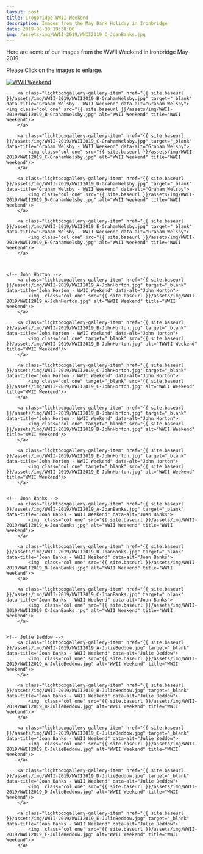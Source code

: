 ```yaml
---
layout: post
title: Ironbridge WWII Weekend
description: Images from the May Bank Holiday in Ironbridge
date: 2019-06-30 19:30:00
img: /assets/img/WWII-2019/WWII2019_C-JoanBanks.jpg
---
```


Here are some of our images from the WWII Weekend in Ironbridge May 2019. 

Please Click on the images to enlarge.

<div class="lightboxgallery-gallery">
	<!-- Graham Welsby -->
		<a class="lightboxgallery-gallery-item" href="{{ site.baseurl }}/assets/img/WWII-2019/WWII2019_A-GrahamWelsby.jpg" target="_blank" data-title="Graham Welsby - WWII Weekend" data-alt="Graham Welsby">	
			<img class="col one" src="{{ site.baseurl }}/assets/img/WWII-2019/WWII2019_A-GrahamWelsby.jpg" alt="WWII Weekend" title="WWII Weekend"/>
		</a>

		<a class="lightboxgallery-gallery-item" href="{{ site.baseurl }}/assets/img/WWII-2019/WWII2019_B-GrahamWelsby.jpg" target="_blank" data-title="Graham Welsby - WWII Weekend" data-alt="Graham Welsby">		<img class="col one" src="{{ site.baseurl }}/assets/img/WWII-2019/WWII2019_B-GrahamWelsby.jpg" alt="WWII Weekend" title="WWII Weekend"/>
		</a>

		<a class="lightboxgallery-gallery-item" href="{{ site.baseurl }}/assets/img/WWII-2019/WWII2019_C-GrahamWelsby.jpg" target="_blank" data-title="Graham Welsby - WWII Weekend" data-alt="Graham Welsby">	
			<img class="col one" src="{{ site.baseurl }}/assets/img/WWII-2019/WWII2019_C-GrahamWelsby.jpg" alt="WWII Weekend" title="WWII Weekend"/>
		</a>

		<a class="lightboxgallery-gallery-item" href="{{ site.baseurl }}/assets/img/WWII-2019/WWII2019_D-GrahamWelsby.jpg" target="_blank" data-title="Graham Welsby - WWII Weekend" data-alt="Graham Welsby">	
			<img class="col one" src="{{ site.baseurl }}/assets/img/WWII-2019/WWII2019_D-GrahamWelsby.jpg" alt="WWII Weekend" title="WWII Weekend"/>
		</a>

		<a class="lightboxgallery-gallery-item" href="{{ site.baseurl }}/assets/img/WWII-2019/WWII2019_E-GrahamWelsby.jpg" target="_blank" data-title="Graham Welsby - WWII Weekend" data-alt="Graham Welsby">	
			<img class="col one" src="{{ site.baseurl }}/assets/img/WWII-2019/WWII2019_E-GrahamWelsby.jpg" alt="WWII Weekend" title="WWII Weekend"/>
		</a>



	<!-- John Horton -->
		<a class="lightboxgallery-gallery-item" href="{{ site.baseurl }}/assets/img/WWII-2019/WWII2019_A-JohnHorton.jpg" target="_blank" data-title="John Horton - WWII Weekend" data-alt="John Horton">
			<img  class="col one" src="{{ site.baseurl }}/assets/img/WWII-2019/WWII2019_A-JohnHorton.jpg" alt="WWII Weekend" title="WWII Weekend"/>
		</a>
		
		<a class="lightboxgallery-gallery-item" href="{{ site.baseurl }}/assets/img/WWII-2019/WWII2019_B-JohnHorton.jpg" target="_blank" data-title="John Horton - WWII Weekend" data-alt="John Horton">
			<img class="col one" target="_blank" src="{{ site.baseurl }}/assets/img/WWII-2019/WWII2019_B-JohnHorton.jpg" alt="TWWII Weekend" title="WWII Weekend"/>
		</a>
		
		<a class="lightboxgallery-gallery-item" href="{{ site.baseurl }}/assets/img/WWII-2019/WWII2019_C-JohnHorton.jpg" target="_blank" data-title="John Horton - WWII Weekend" data-alt="John Horton">
			<img class="col one" target="_blank" src="{{ site.baseurl }}/assets/img/WWII-2019/WWII2019_C-JohnHorton.jpg" alt="WWII Weekend" title="WWII Weekend"/>
		</a>

		<a class="lightboxgallery-gallery-item" href="{{ site.baseurl }}/assets/img/WWII-2019/WWII2019_D-JohnHorton.jpg" target="_blank" data-title="John Horton - WWII Weekend" data-alt="John Horton">
			<img class="col one" target="_blank" src="{{ site.baseurl }}/assets/img/WWII-2019/WWII2019_D-JohnHorton.jpg" alt="WWII Weekend" title="WWII Weekend"/>
		</a>

		<a class="lightboxgallery-gallery-item" href="{{ site.baseurl }}/assets/img/WWII-2019/WWII2019_E-JohnHorton.jpg" target="_blank" data-title="John Horton - WWII Weekend" data-alt="John Horton">
			<img class="col one" target="_blank" src="{{ site.baseurl }}/assets/img/WWII-2019/WWII2019_E-JohnHorton.jpg" alt="WWII Weekend" title="WWII Weekend"/>
		</a>

	
	<!-- Joan Banks -->
		<a class="lightboxgallery-gallery-item" href="{{ site.baseurl }}/assets/img/WWII-2019/WWII2019_A-JoanBanks.jpg" target="_blank" data-title="Joan Banks - WWII Weekend" data-alt="Joan Banks">
			<img  class="col one" src="{{ site.baseurl }}/assets/img/WWII-2019/WWII2019_A-JoanBanks.jpg" alt="WWII Weekend" title="WWII Weekend"/>
		</a>

		<a class="lightboxgallery-gallery-item" href="{{ site.baseurl }}/assets/img/WWII-2019/WWII2019_B-JoanBanks.jpg" target="_blank" data-title="Joan Banks - WWII Weekend" data-alt="Joan Banks">
			<img  class="col one" src="{{ site.baseurl }}/assets/img/WWII-2019/WWII2019_B-JoanBanks.jpg" alt="WWII Weekend" title="WWII Weekend"/>
		</a>

		<a class="lightboxgallery-gallery-item" href="{{ site.baseurl }}/assets/img/WWII-2019/WWII2019_C-JoanBanks.jpg" target="_blank" data-title="Joan Banks - WWII Weekend" data-alt="Joan Banks">
			<img  class="col one" src="{{ site.baseurl }}/assets/img/WWII-2019/WWII2019_C-JoanBanks.jpg" alt="WWII Weekend" title="WWII Weekend"/>
		</a>


	<!-- Julie Beddow -->
		<a class="lightboxgallery-gallery-item" href="{{ site.baseurl }}/assets/img/WWII-2019/WWII2019_A-JulieBeddow.jpg" target="_blank" data-title="Joan Banks - WWII Weekend" data-alt="Julie Beddow">
			<img  class="col one" src="{{ site.baseurl }}/assets/img/WWII-2019/WWII2019_A-JulieBeddow.jpg" alt="WWII Weekend" title="WWII Weekend"/>
		</a>

		<a class="lightboxgallery-gallery-item" href="{{ site.baseurl }}/assets/img/WWII-2019/WWII2019_B-JulieBeddow.jpg" target="_blank" data-title="Joan Banks - WWII Weekend" data-alt="Julie Beddow">
			<img  class="col one" src="{{ site.baseurl }}/assets/img/WWII-2019/WWII2019_B-JulieBeddow.jpg" alt="WWII Weekend" title="WWII Weekend"/>
		</a>

		<a class="lightboxgallery-gallery-item" href="{{ site.baseurl }}/assets/img/WWII-2019/WWII2019_C-JulieBeddow.jpg" target="_blank" data-title="Joan Banks - WWII Weekend" data-alt="Julie Beddow">
			<img  class="col one" src="{{ site.baseurl }}/assets/img/WWII-2019/WWII2019_C-JulieBeddow.jpg" alt="WWII Weekend" title="WWII Weekend"/>
		</a>

		<a class="lightboxgallery-gallery-item" href="{{ site.baseurl }}/assets/img/WWII-2019/WWII2019_D-JulieBeddow.jpg" target="_blank" data-title="Joan Banks - WWII Weekend" data-alt="Julie Beddow">
			<img  class="col one" src="{{ site.baseurl }}/assets/img/WWII-2019/WWII2019_D-JulieBeddow.jpg" alt="WWII Weekend" title="WWII Weekend"/>
		</a>

		<a class="lightboxgallery-gallery-item" href="{{ site.baseurl }}/assets/img/WWII-2019/WWII2019_E-JulieBeddow.jpg" target="_blank" data-title="Joan Banks - WWII Weekend" data-alt="Julie Beddow">
			<img  class="col one" src="{{ site.baseurl }}/assets/img/WWII-2019/WWII2019_E-JulieBeddow.jpg" alt="WWII Weekend" title="WWII Weekend"/>
		</a>

</div>













